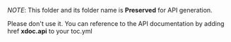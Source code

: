 ﻿*NOTE*:
This folder and its folder name is **Preserved** for API generation.

Please don't use it.
You can reference to the API documentation by adding href **xdoc.api** to your toc.yml